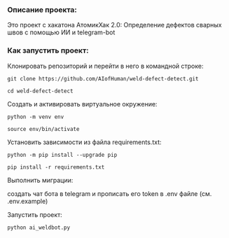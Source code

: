 ### Описание проекта:

Это проект c хакатона АтомикХак 2.0:
Определение дефектов сварных швов с помощью ИИ и telegram-bot

### Как запустить проект:

Клонировать репозиторий и перейти в него в командной строке:

```
git clone https://github.com/AIofHuman/weld-defect-detect.git
```

```
cd weld-defect-detect

```

Cоздать и активировать виртуальное окружение:

```
python -m venv env
```

```
source env/bin/activate
```

Установить зависимости из файла requirements.txt:

```
python -m pip install --upgrade pip
```

```
pip install -r requirements.txt
```

Выполнить миграции:

создать чат бота в telegram и прописать его token в .env файле (см. .env.example)

Запустить проект:

```
python ai_weldbot.py
```
